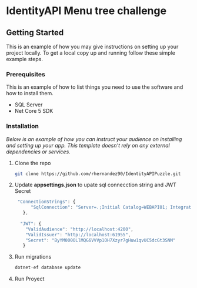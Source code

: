 # IdentityAPI Menu tree challenge

<!-- GETTING STARTED -->
## Getting Started

This is an example of how you may give instructions on setting up your project locally.
To get a local copy up and running follow these simple example steps.

### Prerequisites

This is an example of how to list things you need to use the software and how to install them.
* SQL Server
* Net Core 5 SDK

### Installation

_Below is an example of how you can instruct your audience on installing and setting up your app. This template doesn't rely on any external dependencies or services._

1. Clone the repo
   ```sh
   git clone https://github.com/rhernandez90/IdentityAPIPuzzle.git   
   ```
2. Update **appsettings.json** to upate sql connecction string and JWT Secret
   ```js
    "ConnectionStrings": {
         "SqlConnection": "Server=.;Initial Catalog=WEBAPI01; Integrated Security=true; MultipleActiveResultSets=True;"
      },
  
     "JWT": {
       "ValidAudience": "http://localhost:4200",
       "ValidIssuer": "http://localhost:61955",
       "Secret": "ByYM000OLlMQG6VVVp1OH7Xzyr7gHuw1qvUC5dcGt3SNM"
      }
      ```
3. Run migrations
   ```js
   dotnet-ef database update
   ```
   
4. Run Proyect



